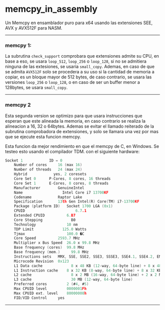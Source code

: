 # memcpy_in_assembly
Un Memcpy en ensamblador puro para x64 usando las extensiones SEE, AVX y AVX512F para NASM.

----

### memcpy 1:

La subrutina `check_support` comprobara que extensiones admite su CPU, en base a eso, se usara `loop_512`, `loop_256` o `loop_128`, si no se admitiera ninguna de las extesiones, se usaria `small_copy`.
Ademas, en caso de que se admita `AVX512F` solo se procedera a su uso si la cantidad de memoria a copiar, es un bloque mayor de 512 bytes, de caso contrario, se usara las versiones `loop_256` o `loop_128`, o en caso de ser un buffer menor a 128bytes, se usara `small_copy`.

----

### memcpy 2

Esta segunda version se optimizo para que usara instrucciones que esperan que este alineada la memoria, en caso contrario se realiza la alineacion a 16, 32 o 64bytes. Ademas se evitar el llamado reiterado de la subrutina comprobadora de extensiones, y solo se llamara una vez por mas que se ejecute esta funcion memcpy.

Esta funcion da mejor rendimiento en que el memcpy de C, en Windows.
Se testeo esto usando el compilador TDM. con el siguiente hardware:

```c
Socket 1			ID = 0
	Number of cores		16 (max 16)
	Number of threads	24 (max 24)
	Hybrid			  yes, 2 coresets
	Core Set 0		P-Cores, 8 cores, 16 threads
	Core Set 1		E-Cores, 8 cores, 8 threads
	Manufacturer		GenuineIntel
	Name			      Intel Core i7 13700KF
	Codename		    Raptor Lake
	Specification		13th Gen Intel(R) Core(TM) i7-13700KF
	Package (platform ID)	Socket 1700 LGA (0x1)
	CPUID			            6.7.1
	Extended CPUID		    6.B7
	Core Stepping		      B0
	Technology		        10 nm
	TDP Limit		      125.0 Watts
	Tjmax			        100.0 �C
	Core Speed		    2593.7 MHz
	Multiplier x Bus Speed	26.0 x 99.8 MHz
	Base frequency (cores)	99.8 MHz
	Base frequency (mem.)	  99.8 MHz
	Instructions sets	MMX, SSE, SSE2, SSE3, SSSE3, SSE4.1, SSE4.2, EM64T, AES, AVX, AVX2, FMA3, SHA
	Microcode Revision	0x123
	L1 Data cache		      8 x 48 KB (12-way, 64-byte line) + 8 x 48 KB (12-way, 64-byte line)
	L1 Instruction cache	8 x 32 KB (8-way, 64-byte line) + 8 x 32 KB (8-way, 64-byte line)
	L2 cache		          8 x 2 MB (16-way, 64-byte line) + 2 x 2 MB (16-way, 64-byte line)
	L3 cache		          30 MB (12-way, 64-byte line)
	Preferred cores		    2 (#4, #5)
	Max CPUID level		    0000001Fh
	Max CPUID ext. level	80000008h
	FID/VID Control		yes

```

----
